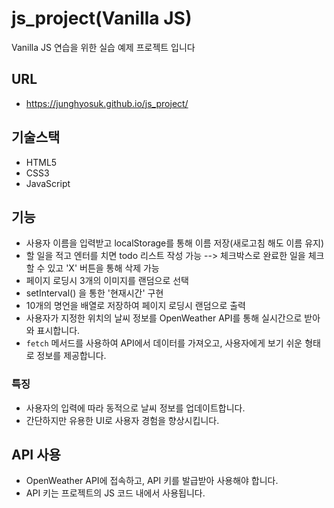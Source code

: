 # js_project(Vanilla JS)
Vanilla JS 연습을 위한 실습 예제 프로젝트 입니다

## URL
- https://junghyosuk.github.io/js_project/

## 기술스택
- HTML5
- CSS3
- JavaScript

## 기능
- 사용자 이름을 입력받고 localStorage를 통해 이름 저장(새로고침 해도 이름 유지)
- 할 일을 적고 엔터를 치면 todo 리스트 작성 가능 --> 체크박스로 완료한 일을 체크할 수 있고 'X' 버튼을 통해 삭제 가능
- 페이지 로딩시 3개의 이미지를 랜덤으로 선택
- setInterval() 을 통한 '현재시간' 구현
- 10개의 명언을 배열로 저장하여 페이지 로딩시 랜덤으로 출력
- 사용자가 지정한 위치의 날씨 정보를 OpenWeather API를 통해 실시간으로 받아와 표시합니다.
- `fetch` 메서드를 사용하여 API에서 데이터를 가져오고, 사용자에게 보기 쉬운 형태로 정보를 제공합니다.

### 특징
- 사용자의 입력에 따라 동적으로 날씨 정보를 업데이트합니다.
- 간단하지만 유용한 UI로 사용자 경험을 향상시킵니다.

## API 사용
- OpenWeather API에 접속하고, API 키를 발급받아 사용해야 합니다.
- API 키는 프로젝트의 JS 코드 내에서 사용됩니다.

